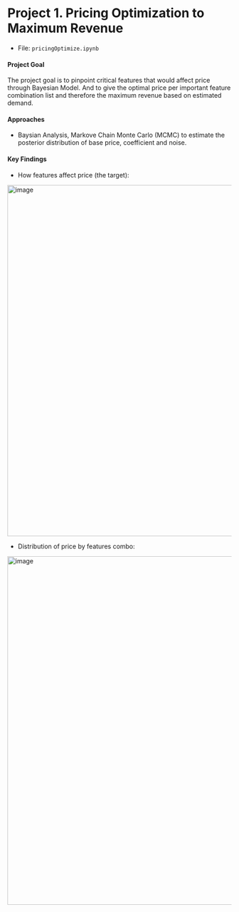 # Project 1. Pricing Optimization to Maximum Revenue
* File: `pricingOptimize.ipynb`
#### Project Goal
The project goal is to pinpoint critical features that would affect price through Bayesian Model. And to give the optimal price per important feature combination list and therefore the maximum revenue based on estimated demand.
#### Approaches
* Baysian Analysis, Markove Chain Monte Carlo (MCMC) to estimate the posterior distribution of base price, coefficient and noise.
#### Key Findings
* How features affect price (the target):
<img width="788" alt="image" src="https://github.com/user-attachments/assets/3f1f7195-a205-4581-9a9f-94551ac056ce" />

* Distribution of price by features combo:
<img width="782" alt="image" src="https://github.com/user-attachments/assets/a4a15101-b47d-4326-9030-8f3c5f18bb73" />

